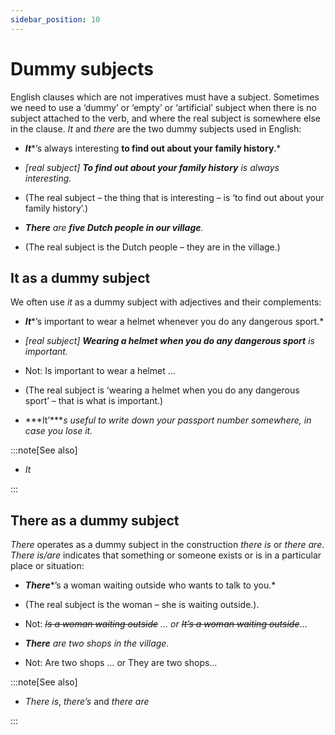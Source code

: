 ```yaml
---
sidebar_position: 10
---
```


# Dummy subjects

English clauses which are not imperatives must have a subject. Sometimes we need to use a ‘dummy’ or ‘empty’ or ‘artificial’ subject when there is no subject attached to the verb, and where the real subject is somewhere else in the clause. *It* and *there* are the two dummy subjects used in English:

- ***It****’s always interesting **to find out about your family history**.*
- *\[real subject\] **To find out about your family history** is always interesting.*
- (The real subject – the thing that is interesting – is ‘to find out about your family history’.)

- ***There*** *are **five Dutch people in our village**.*
- (The real subject is the Dutch people – they are in the village.)

## It as a dummy subject

We often use *it* as a dummy subject with adjectives and their complements:

- ***It****’s important to wear a helmet whenever you do any dangerous sport.*
- *\[real subject\] **Wearing a helmet when you do any dangerous sport** is important.*
- Not: Is important to wear a helmet …
- (The real subject is ‘wearing a helmet when you do any dangerous sport’ – that is what is important.)

- ***It’****s useful to write down your passport number somewhere, in case you lose it.*

:::note[See also]

- *It*

:::

## There as a dummy subject

*There* operates as a dummy subject in the construction *there is* or *there are*. *There is/are* indicates that something or someone exists or is in a particular place or situation:

- ***There****’s a woman waiting outside who wants to talk to you.*
- (The real subject is the woman – she is waiting outside.).
- Not: *~~Is a woman waiting outside~~ … or ~~It’s a woman waiting outside~~*…

- ***There*** *are two shops in the village.*
- Not: Are two shops … or They are two shops…

:::note[See also]

- *There is*, *there’s* and *there are*

:::
